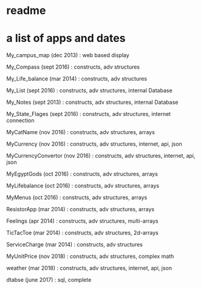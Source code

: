 # readme
a list of apps and dates
=================================================================
My_campus_map (dec 2013) : web based display

My_Compass (sept 2016) : constructs, adv structures

My_Life_balance (mar 2014) : constructs, adv structures

My_List (sept 2016) : constructs, adv structures, internal Database

My_Notes (sept 2013) : constructs, adv structures, internal Database

My_State_Flages (sept 2016) : constructs, adv structures, internet connection

MyCatName (nov 2016) : constructs, adv structures, arrays

MyCurrency (nov 2016) : constructs, adv structures, internet, api, json

MyCurrencyConvertor (nov 2016) : constructs, adv structures, internet, api, json

MyEgyptGods (oct 2016) : constructs, adv structures, arrays

MyLifebalance (oct 2016) : constructs, adv structures, arrays

MyMenus (oct 2016) : constructs, adv structures, arrays

ResistorApp (mar 2014) : constructs, adv structures, arrays

Feelings (apr 2014) : constructs, adv structures, multi-arrays

TicTacToe (mar 2014)  : constructs, adv structures, 2d-arrays

ServiceCharge (mar 2014) : constructs, adv structures

MyUnitPrice (nov 2018) : constructs, adv structures, complex math

weather (mar 2018) : constructs, adv structures, internet, api, json

dtabse (june 2017) : sql, complete
